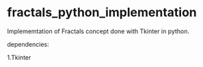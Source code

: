# fractals_python_implementation


Implememtation of Fractals concept done with Tkinter in python.

dependencies:

1.Tkinter
